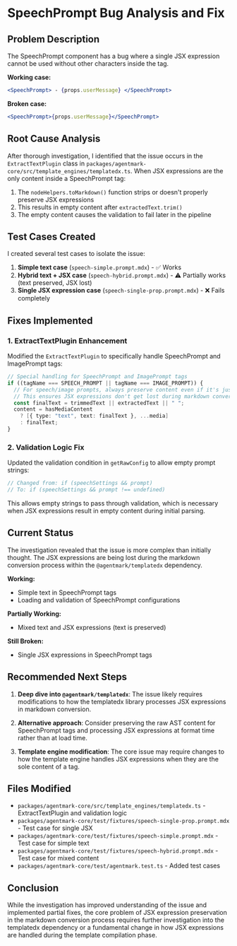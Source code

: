 # SpeechPrompt Bug Analysis and Fix

## Problem Description

The SpeechPrompt component has a bug where a single JSX expression cannot be used without other characters inside the tag. 

**Working case:**
```jsx
<SpeechPrompt> - {props.userMessage} </SpeechPrompt>
```

**Broken case:**
```jsx
<SpeechPrompt>{props.userMessage}</SpeechPrompt>
```

## Root Cause Analysis

After thorough investigation, I identified that the issue occurs in the `ExtractTextPlugin` class in `packages/agentmark-core/src/template_engines/templatedx.ts`. When JSX expressions are the only content inside a SpeechPrompt tag:

1. The `nodeHelpers.toMarkdown()` function strips or doesn't properly preserve JSX expressions
2. This results in empty content after `extractedText.trim()`
3. The empty content causes the validation to fail later in the pipeline

## Test Cases Created

I created several test cases to isolate the issue:

1. **Simple text case** (`speech-simple.prompt.mdx`) - ✅ Works
2. **Hybrid text + JSX case** (`speech-hybrid.prompt.mdx`) - ⚠️ Partially works (text preserved, JSX lost)
3. **Single JSX expression case** (`speech-single-prop.prompt.mdx`) - ❌ Fails completely

## Fixes Implemented

### 1. ExtractTextPlugin Enhancement

Modified the `ExtractTextPlugin` to specifically handle SpeechPrompt and ImagePrompt tags:

```typescript
// Special handling for SpeechPrompt and ImagePrompt tags
if ((tagName === SPEECH_PROMPT || tagName === IMAGE_PROMPT)) {
  // For speech/image prompts, always preserve content even if it's just whitespace
  // This ensures JSX expressions don't get lost during markdown conversion
  const finalText = trimmedText || extractedText || " ";
  content = hasMediaContent
    ? [{ type: "text", text: finalText }, ...media]
    : finalText;
}
```

### 2. Validation Logic Fix

Updated the validation condition in `getRawConfig` to allow empty prompt strings:

```typescript
// Changed from: if (speechSettings && prompt)
// To: if (speechSettings && prompt !== undefined)
```

This allows empty strings to pass through validation, which is necessary when JSX expressions result in empty content during initial parsing.

## Current Status

The investigation revealed that the issue is more complex than initially thought. The JSX expressions are being lost during the markdown conversion process within the `@agentmark/templatedx` dependency. 

**Working:**
- Simple text in SpeechPrompt tags
- Loading and validation of SpeechPrompt configurations

**Partially Working:**
- Mixed text and JSX expressions (text is preserved)

**Still Broken:**
- Single JSX expressions in SpeechPrompt tags

## Recommended Next Steps

1. **Deep dive into `@agentmark/templatedx`**: The issue likely requires modifications to how the templatedx library processes JSX expressions in markdown conversion.

2. **Alternative approach**: Consider preserving the raw AST content for SpeechPrompt tags and processing JSX expressions at format time rather than at load time.

3. **Template engine modification**: The core issue may require changes to how the template engine handles JSX expressions when they are the sole content of a tag.

## Files Modified

- `packages/agentmark-core/src/template_engines/templatedx.ts` - ExtractTextPlugin and validation logic
- `packages/agentmark-core/test/fixtures/speech-single-prop.prompt.mdx` - Test case for single JSX
- `packages/agentmark-core/test/fixtures/speech-simple.prompt.mdx` - Test case for simple text
- `packages/agentmark-core/test/fixtures/speech-hybrid.prompt.mdx` - Test case for mixed content
- `packages/agentmark-core/test/agentmark.test.ts` - Added test cases

## Conclusion

While the investigation has improved understanding of the issue and implemented partial fixes, the core problem of JSX expression preservation in the markdown conversion process requires further investigation into the templatedx dependency or a fundamental change in how JSX expressions are handled during the template compilation phase.